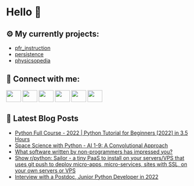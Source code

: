 # Hello 👋

## ⚙️ My currently projects:
- [pfr_instruction](https://github.com/bullbesh/pfr_instruction)
- [persistence](https://github.com/bullbesh/persistence)
- [physicsopedia](https://github.com/bullbesh/physicsopedia)

## 🔎 Connect with me:
[<img height="32" width="40" src="https://cdn.jsdelivr.net/npm/simple-icons@v5/icons/telegram.svg" />](https://t.me/bullbesh)
[<img height="32" width="40" src="https://cdn.jsdelivr.net/npm/simple-icons@v5/icons/vk.svg" />](https://vk.com/bullbesh)
[<img height="32" width="40" src="https://cdn.jsdelivr.net/npm/simple-icons@v5/icons/twitter.svg" />](https://twitter.com/bullbesh1)
[<img height="32" width="40" src="https://cdn.jsdelivr.net/npm/simple-icons@v5/icons/instagram.svg" />](https://www.instagram.com/bullbesh)
[<img height="32" width="40" src="https://cdn.jsdelivr.net/npm/simple-icons@v5/icons/reddit.svg" />](https://www.reddit.com/user/bullbesh)
[<img height="32" width="40" src="https://cdn.jsdelivr.net/npm/simple-icons@v5/icons/youtube.svg" />](https://www.youtube.com/channel/UCtfjRs6uzgq5mfm8S06WTcg)

## 📕 Latest Blog Posts
<!-- BLOG-POST-LIST:START -->
- [Python Full Course - 2022 | Python Tutorial for Beginners [2022] in 3.5 Hours](https://www.reddit.com/r/Python/comments/tp2caa/python_full_course_2022_python_tutorial_for/)
- [Space Science with Python - AI 1-9: A Convolutional Approach](https://www.reddit.com/r/Python/comments/tp0vo1/space_science_with_python_ai_19_a_convolutional/)
- [What software written by non-programmers has impressed you?](https://www.reddit.com/r/Python/comments/tozixo/what_software_written_by_nonprogrammers_has/)
- [Show r/python: Sailor - a tiny PaaS to install on your servers/VPS that uses git push to deploy micro-apps, micro-services, sites with SSL, on your own servers or VPS](https://www.reddit.com/r/Python/comments/tozhrt/show_rpython_sailor_a_tiny_paas_to_install_on/)
- [Interview with a Postdoc, Junior Python Developer in 2022](https://www.reddit.com/r/Python/comments/toy9gu/interview_with_a_postdoc_junior_python_developer/)
<!-- BLOG-POST-LIST:END -->
